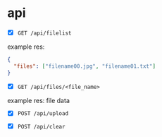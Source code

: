 # api

- [x] `GET /api/filelist`

example res:

```json
{
  "files": ["filename00.jpg", "filename01.txt"]
}
```

- [x] `GET /api/files/<file_name>`

example res:
file data

- [x] `POST /api/upload`

- [x] `POST /api/clear`
